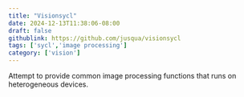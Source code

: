 ```yaml
---
title: "Visionsycl"
date: 2024-12-13T11:38:06-08:00
draft: false
githublink: https://github.com/jusqua/visionsycl
tags: ['sycl','image processing']
category: ['vision']
---
```

Attempt to provide common image processing functions that runs on heterogeneous devices.


